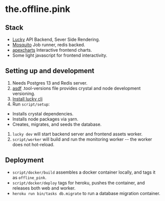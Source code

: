 # the.offline.pink

## Stack
 - [Lucky](https://luckyframework.org) API Backend, Sever Side Rendering.
 - [Mosquito](https://github.com/mosquito-cr/mosquito) Job runner, redis backed.
 - [apexcharts](https://apexcharts.com) Interactive frontend charts.
 - Some light javascript for frontend interactivity.

## Setting up and development

1. Needs Postgres 13 and Redis server.
1. [asdf](https://asdf-vm.com/) .tool-versions file provides crystal and node development versioning.
1. [Install lucky cli](https://luckyframework.org/guides/getting-started/installing)
1. Run `script/setup`:
  - Installs crystal dependencies.
  - Installs node packages via yarn.
  - Creates, migrates, and seeds the database.
1. `lucky dev` will start backend server and frontend assets worker.
1. `script/worker` will build and run the monitoring worker -- the worker does not hot-reload.

## Deployment

- `script/docker/build` assembles a docker container locally, and tags it as `offline_pink`.
- `script/docker/deploy` tags for heroku, pushes the container, and releases both web and worker.
- `heroku run bin/tasks db.migrate` to run a database migration container.
